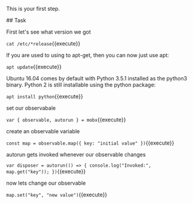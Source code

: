 This is your first step.

## Task

First let's see what version we got 

`cat /etc/*release`{{execute}}

If you are used to using to apt-get, then you can now just use apt:

`apt update`{{execute}}

Ubuntu 16.04 comes by default with Python 3.5.1 installed as the python3 binary. Python 2 is still installable using the python package:

`apt install python`{{execute}}

set our observabale

`var { observable, autorun } = mobx`{{execute}}

create an observable variable

`const map = observable.map({ key: "initial value" })`{{execute}}

autorun gets invoked whenever our observable changes

`var disposer = autorun(() => {
  console.log("Invoked:", map.get("key"));
})`{{execute}}

now lets change our observable

`map.set("key", "new value")`{{execute}}
